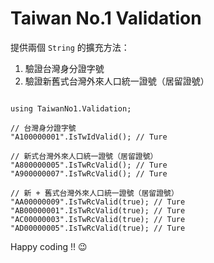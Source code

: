 # Taiwan No.1 Validation

提供兩個 `String` 的擴充方法：

1. 驗證台灣身分證字號
2. 驗證新舊式台灣外來人口統一證號（居留證號）

```csharp=

using TaiwanNo1.Validation;

// 台灣身分證字號
"A100000001".IsTwIdValid(); // Ture

// 新式台灣外來人口統一證號（居留證號）
"A800000005".IsTwRcValid(); // Ture
"A900000007".IsTwRcValid(); // Ture

// 新 + 舊式台灣外來人口統一證號（居留證號）
"AA00000009".IsTwRcValid(true); // Ture
"AB00000001".IsTwRcValid(true); // Ture
"AC00000003".IsTwRcValid(true); // Ture
"AD00000005".IsTwRcValid(true); // Ture
```

Happy coding !! 😉
